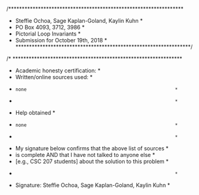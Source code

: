 /*****************************************************************
 * Steffie Ochoa, Sage Kaplan-Goland, Kaylin Kuhn                *
 * PO Box  4093,  3712,               3986                       *
 * Pictorial Loop Invariants                                     *
 * Submission for October 19th, 2018                             *
 *****************************************************************/


/* ***************************************************************
 * Academic honesty certification:                               *
 *   Written/online sources used:                                *
 *     none    						                             *  
 *                                                               *          
 *   Help obtained                                               *
 *     none    						                             *  
 *                                                               *
 *   My signature below confirms that the above list of sources  *
 *   is complete AND that I have not talked to anyone else       *
 *   [e.g., CSC 207 students] about the solution to this problem *
 *                                                               *
 *   Signature:  Steffie Ochoa, Sage Kaplan-Goland, Kaylin Kuhn  *
